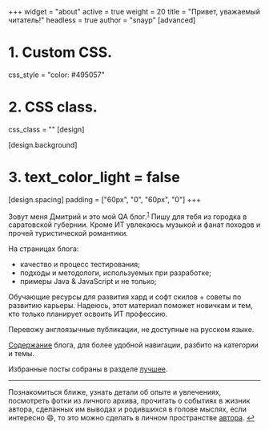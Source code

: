 +++
widget = "about"
active = true
weight = 20
title = "Привет, уважаемый читатель!"
headless = true
author  = "snayp"
[advanced]
 # 1. Custom CSS. 
 css_style = "color: #495057"
 
 # 2. CSS class.
 css_class = ""
[design]


[design.background]
 # 3. text_color_light = false
[design.spacing]
  padding = ["60px", "0", "60px", "0"]
+++

Зовут меня Дмитрий и это мой QA блог.<sup id="fnref">[1](#fn)</sup> Пишу для тебя из городка в саратовской губернии. Кроме ИТ увлекаюсь музыкой и фанат походов и прочей туристической романтики.

На страницах блога:

- качество и процесс тестирования;
- подходы и методологи, используемых при разработке;
- примеры Java & JavaScript и не только;

Обучающие ресурсы для развития хард и софт скилов + советы по развитию карьеры. Надеюсь, этот материал поможет новичкам и тем, кто только планирует освоить ИТ профессию.

Перевожу англоязычные публикации, не доступные на русском языке.

[Содержание](содержание/) блога, для более удобной навигации, разбито на категории и темы.

Избранные посты собраны в разделе [лучшее](лучшее/).

<section id="fn">
<hr />

Познакомиться ближе, узнать детали об опыте и увлечениях, посмотреть фотки из личного архива, прочитать о событиях в жизник автора, сделанных им выводах и родившихся в голове мыслях, если интересно :smile:, то это можно сделать в личном пространстве [автора](автор/). [↩︎](#fnref)

</section>

[fnref]: /#fnref
[fn]: /#fn